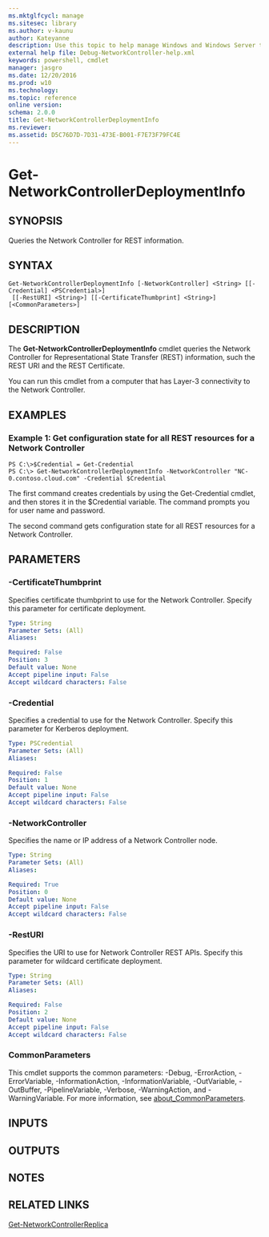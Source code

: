 ```yaml
---
ms.mktglfcycl: manage
ms.sitesec: library
ms.author: v-kaunu
author: Kateyanne
description: Use this topic to help manage Windows and Windows Server technologies with Windows PowerShell.
external help file: Debug-NetworkController-help.xml
keywords: powershell, cmdlet
manager: jasgro
ms.date: 12/20/2016
ms.prod: w10
ms.technology: 
ms.topic: reference
online version: 
schema: 2.0.0
title: Get-NetworkControllerDeploymentInfo
ms.reviewer:
ms.assetid: D5C76D7D-7D31-473E-B001-F7E73F79FC4E
---
```


# Get-NetworkControllerDeploymentInfo

## SYNOPSIS
Queries the Network Controller for REST information.

## SYNTAX

```
Get-NetworkControllerDeploymentInfo [-NetworkController] <String> [[-Credential] <PSCredential>]
 [[-RestURI] <String>] [[-CertificateThumbprint] <String>] [<CommonParameters>]
```

## DESCRIPTION
The **Get-NetworkControllerDeploymentInfo** cmdlet queries the Network Controller for Representational State Transfer (REST) information, such the REST URI and the REST Certificate.

You can run this cmdlet from a computer that has Layer-3 connectivity to the Network Controller.

## EXAMPLES

### Example 1: Get configuration state for all REST resources for a Network Controller
```
PS C:\>$Credential = Get-Credential
PS C:\> Get-NetworkControllerDeploymentInfo -NetworkController "NC-0.contoso.cloud.com" -Credential $Credential
```

The first command creates credentials by using the Get-Credential cmdlet, and then stores it in the $Credential variable.
The command prompts you for user name and password.

The second command gets configuration state for all REST resources for a Network Controller.

## PARAMETERS

### -CertificateThumbprint
Specifies certificate thumbprint to use for the Network Controller.
Specify this parameter for certificate deployment.

```yaml
Type: String
Parameter Sets: (All)
Aliases: 

Required: False
Position: 3
Default value: None
Accept pipeline input: False
Accept wildcard characters: False
```

### -Credential
Specifies a credential to use for the Network Controller.
Specify this parameter for Kerberos deployment.

```yaml
Type: PSCredential
Parameter Sets: (All)
Aliases: 

Required: False
Position: 1
Default value: None
Accept pipeline input: False
Accept wildcard characters: False
```

### -NetworkController
Specifies the name or IP address of a Network Controller node.

```yaml
Type: String
Parameter Sets: (All)
Aliases: 

Required: True
Position: 0
Default value: None
Accept pipeline input: False
Accept wildcard characters: False
```

### -RestURI
Specifies the URI to use for Network Controller REST APIs.
Specify this parameter for wildcard certificate deployment.

```yaml
Type: String
Parameter Sets: (All)
Aliases: 

Required: False
Position: 2
Default value: None
Accept pipeline input: False
Accept wildcard characters: False
```

### CommonParameters
This cmdlet supports the common parameters: -Debug, -ErrorAction, -ErrorVariable, -InformationAction, -InformationVariable, -OutVariable, -OutBuffer, -PipelineVariable, -Verbose, -WarningAction, and -WarningVariable. For more information, see [about_CommonParameters](https://go.microsoft.com/fwlink/?LinkID=113216).

## INPUTS

## OUTPUTS

## NOTES

## RELATED LINKS

[Get-NetworkControllerReplica](./Get-NetworkControllerReplica.md)

